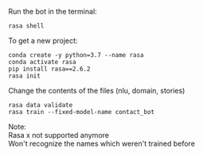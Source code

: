 Run the bot in the terminal:
```
rasa shell
```

To get a new project:
```
conda create -y python=3.7 --name rasa 
conda activate rasa  
pip install rasa==2.6.2
rasa init
```

Change the contents of the files (nlu, domain, stories)

```
rasa data validate
rasa train --fixed-model-name contact_bot 
```

Note: \
Rasa x not supported anymore \
Won't recognize the names which weren't trained before
